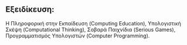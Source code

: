 ## Εξειδίκευση:

Η Πληροφορική στην Εκπαίδευση (Computing Education), Υπολογιστική Σκέψη (Computational Thinking), Σοβαρά Παιχνίδια (Serious Games), Προγραμματισμός Υπολογιστών (Computer Programming).
